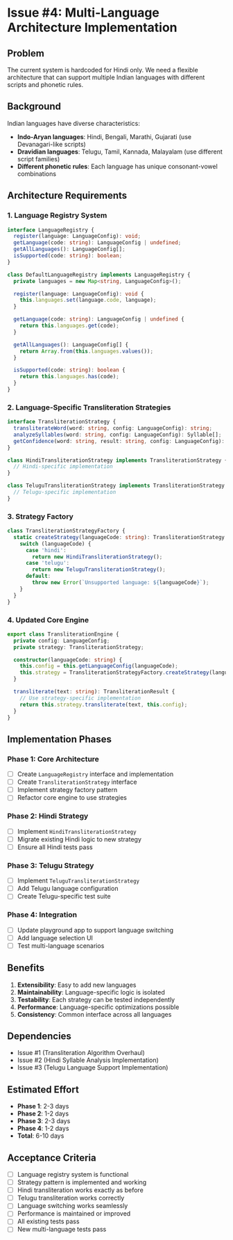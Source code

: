 # Issue #4: Multi-Language Architecture Implementation

## Problem

The current system is hardcoded for Hindi only. We need a flexible architecture that can support multiple Indian languages with different scripts and phonetic rules.

## Background

Indian languages have diverse characteristics:

- **Indo-Aryan languages**: Hindi, Bengali, Marathi, Gujarati (use Devanagari-like scripts)
- **Dravidian languages**: Telugu, Tamil, Kannada, Malayalam (use different script families)
- **Different phonetic rules**: Each language has unique consonant-vowel combinations

## Architecture Requirements

### 1. Language Registry System

```typescript
interface LanguageRegistry {
  register(language: LanguageConfig): void;
  getLanguage(code: string): LanguageConfig | undefined;
  getAllLanguages(): LanguageConfig[];
  isSupported(code: string): boolean;
}

class DefaultLanguageRegistry implements LanguageRegistry {
  private languages = new Map<string, LanguageConfig>();

  register(language: LanguageConfig): void {
    this.languages.set(language.code, language);
  }

  getLanguage(code: string): LanguageConfig | undefined {
    return this.languages.get(code);
  }

  getAllLanguages(): LanguageConfig[] {
    return Array.from(this.languages.values());
  }

  isSupported(code: string): boolean {
    return this.languages.has(code);
  }
}
```

### 2. Language-Specific Transliteration Strategies

```typescript
interface TransliterationStrategy {
  transliterateWord(word: string, config: LanguageConfig): string;
  analyzeSyllables(word: string, config: LanguageConfig): Syllable[];
  getConfidence(word: string, result: string, config: LanguageConfig): number;
}

class HindiTransliterationStrategy implements TransliterationStrategy {
  // Hindi-specific implementation
}

class TeluguTransliterationStrategy implements TransliterationStrategy {
  // Telugu-specific implementation
}
```

### 3. Strategy Factory

```typescript
class TransliterationStrategyFactory {
  static createStrategy(languageCode: string): TransliterationStrategy {
    switch (languageCode) {
      case 'hindi':
        return new HindiTransliterationStrategy();
      case 'telugu':
        return new TeluguTransliterationStrategy();
      default:
        throw new Error(`Unsupported language: ${languageCode}`);
    }
  }
}
```

### 4. Updated Core Engine

```typescript
export class TransliterationEngine {
  private config: LanguageConfig;
  private strategy: TransliterationStrategy;

  constructor(languageCode: string) {
    this.config = this.getLanguageConfig(languageCode);
    this.strategy = TransliterationStrategyFactory.createStrategy(languageCode);
  }

  transliterate(text: string): TransliterationResult {
    // Use strategy-specific implementation
    return this.strategy.transliterate(text, this.config);
  }
}
```

## Implementation Phases

### Phase 1: Core Architecture

- [ ] Create `LanguageRegistry` interface and implementation
- [ ] Create `TransliterationStrategy` interface
- [ ] Implement strategy factory pattern
- [ ] Refactor core engine to use strategies

### Phase 2: Hindi Strategy

- [ ] Implement `HindiTransliterationStrategy`
- [ ] Migrate existing Hindi logic to new strategy
- [ ] Ensure all Hindi tests pass

### Phase 3: Telugu Strategy

- [ ] Implement `TeluguTransliterationStrategy`
- [ ] Add Telugu language configuration
- [ ] Create Telugu-specific test suite

### Phase 4: Integration

- [ ] Update playground app to support language switching
- [ ] Add language selection UI
- [ ] Test multi-language scenarios

## Benefits

1. **Extensibility**: Easy to add new languages
2. **Maintainability**: Language-specific logic is isolated
3. **Testability**: Each strategy can be tested independently
4. **Performance**: Language-specific optimizations possible
5. **Consistency**: Common interface across all languages

## Dependencies

- Issue #1 (Transliteration Algorithm Overhaul)
- Issue #2 (Hindi Syllable Analysis Implementation)
- Issue #3 (Telugu Language Support Implementation)

## Estimated Effort

- **Phase 1**: 2-3 days
- **Phase 2**: 1-2 days
- **Phase 3**: 2-3 days
- **Phase 4**: 1-2 days
- **Total**: 6-10 days

## Acceptance Criteria

- [ ] Language registry system is functional
- [ ] Strategy pattern is implemented and working
- [ ] Hindi transliteration works exactly as before
- [ ] Telugu transliteration works correctly
- [ ] Language switching works seamlessly
- [ ] Performance is maintained or improved
- [ ] All existing tests pass
- [ ] New multi-language tests pass
